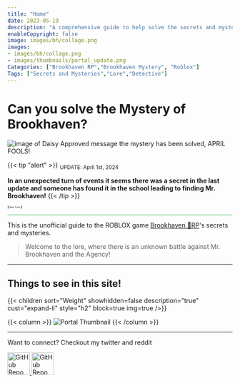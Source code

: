 ```yaml
---
title: "Home"
date: 2023-05-19
description: "A comprehensive guide to help solve the secrets and mysteries of Brookhaven RP. A walkthrough of quests, a casebook with notes and details."
enableCopyright: false
image: images/bh/collage.png
images: 
- images/bh/collage.png
- images/thumbnails/portal_update.png
Categories: ["Brookhaven RP","Brookhaven Mystery", "Roblox"]
Tags: ["Secrets and Mysteries","Lore","Detective"]
---
```



# Can you solve the **Mystery** of Brookhaven?

![image of Daisy Approved message the mystery has been solved, APRIL FOOLS!](/images/blog/mystery_solved_tp.png)

{{< tip "alert" >}}
<sub>UPDATE: April 1st, 2024</sub>

**In an unexpected turn of events it seems there was a secret in the last update and someone has found it in the school leading to finding Mr. Brookhaven!**
{{< /tip >}}

<sub style="font-size:5px">🤫 April fools 🤭</sub>

<hr style="background-color: #28b44c" size=8>


This is the unofficial guide to the ROBLOX game [Brookhaven 🏡RP](https://www.roblox.com/games/4924922222/Brookhaven-RP)'s secrets and mysteries.




> Welcome to the lore, where there is an unknown battle against Mr. Brookhaven and the Agency!


---

## Things to see in this site!


<div class="expand-content" style="display: block;">
{{< children sort="Weight" showhidden=false description="true" cust="expand-li" style="h2" block=true img=true />}}
</div>

{{< column >}}
![Portal Thumbnail](/images/thumbnails/portal_update.png)
{{< /column >}}

---

Want to connect? Checkout my twitter and reddit


<a class="nav-link" href="https://x.com/SolveBHMystery" target="_blank" rel="noopener" >
<picture data-lit="images/XMarkLight.svg" data-dark="images/XMarkDark.svg">
    <img src="images/XMarkLight.svg" alt="GitHub Repo" loading="lazy" height="50" width="50"> 
</picture>				
</a>


<a class="nav-link" href="https://www.reddit.com/r/BrookhavenRPSecrets/" target="_blank" rel="noopener" > 
<picture data-lit="images/Reddit_Mark_OnWhite@2x.png" data-dark="images/Reddit_Mark_OnWhite@2x.png">
    <img src="images/Reddit_Mark_OnWhite@2x.png" alt="GitHub Repo" loading="lazy" height="50" width="50"> 
</picture>				
</a>

